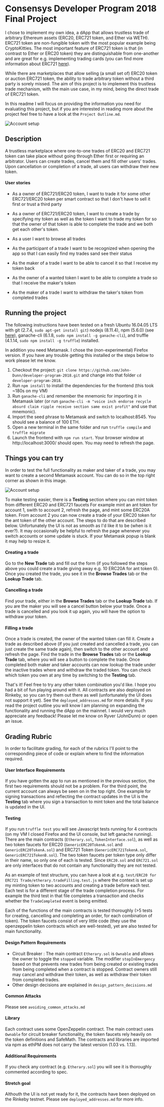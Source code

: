 # Consensys Developer Program 2018 Final Project
I chose to implement my own idea, a dApp that allows trustless trade of arbitrary Ethereum assets (ERC20, ERC721 token, and Ether via WETH). ERC721 token are non-fungible token with the most popular example being CryptoKitties. The most important feature of ERC721 token is that (in contrast to Ether or ERC20 token) they are distinguishable from one-another and are great for e.g. implementing trading cards (you can find more information about ERC721 [here](http://erc721.org/)).

While there are marketplaces that allow selling (a small set of) ERC20 token or auction ERC721 token, the ability to trade arbitrary token without a third party is sorely missed.
The aim of this project is to implement this trustless trade mechanism, with the main use case, in my mind, being the direct trade of ERC721 token.

In this readme I will focus on providing the information you need for evaluating this project, but if you are interested in reading more about the project feel free to have a look at the `Project Outline.md`.


![Account setup](/img/create.gif)

## Description
A trustless marketplace where one-to-one trades of ERC20 and ERC721 token can take place without going through Ether first or requiring an arbitrator. Users can create trades, cancel them and fill other users' trades. Upon cancellation or completion of a trade, all users can withdraw their new token.


#### User stories
- As a owner of ERC721/ERC20 token, I want to trade it for some other ERC721/ERC20 token per smart contract so that I don't have to sell it first or trust a third party

- As a owner of ERC721/ERC20 token, I want to create a trade by specifying my token as well as the token I want to trade my token for so that the owner of that token is able to complete the trade and we both get each other's token.

- As a user I want to browse all trades

- As the participant of a trade I want to be recognized when opening the app so that I can  easily find my trades sand see their status

- As the maker of a trade I want to be able to cancel it so that I receive my token back

- As the owner of a wanted token I want to be able to complete a trade so that I receive the maker's token

- As the maker of a trade I want to withdraw the taker's token from completed trades


## Running the project
The following instructions have been tested on a fresh Ubuntu 16.04.05 LTS with git (2.7.4, `sudo apt-get install git`)
nodejs (8.11.4), npm (5.6.0) (see [here](https://nodejs.org/en/download/package-manager/#debian-and-ubuntu-based-linux-distributions)), ganache-cli (6.1.8, `sudo npm install -g ganache-cli`), and truffle (4.1.14, `sudo npm install -g truffle`) installed.

In addition you need Metamask. I chose the (non-experimental) Firefox version. If you have any trouble getting this installed or the steps below to work please let me know.

1. Checkout the project: `git clone https://github.com/John-Dunn/developer-program-2018.git` and change into that folder `cd developer-program-2018`.
2. Run `npm install` to install the dependencies for the frontend (this took ~180s on my VM)
3. Run `ganache-cli` and remember the mnemonic for importing it in Metamask later (or run `ganache-cli -m "voice inch endorse recycle absurd claim ripple receive section same exist profit"` and use that mnemonic).
4. Import the seed phrase to Metamask and switch to localhost:8545. You should see a balance of 100 ETH.
5. Open a new terminal in the same folder and run `truffle compile` and `truffle migrate`
6. Launch the frontend with `npm run start`. Your browser window at http://localhost:3000/ should open.
You may need to refresh the page.

## Things you can try
In order to test the full functionality as maker and taker of a trade, you may want to create a second Metamask account. You can do so in the top right corner as shown in this image.

![Account setup](/img/metamaskAccount.png)


To make testing easier, there is a <b>Testing</b> section where you can mint token from different ERC20 and ERC721 faucets
For example mint an ant token for account 1, swith to account 2, refresh the page, and mint some ERC20A token. From account 2 you can now create a trade of your ERC20 token for the ant token of the other account. The steps to do that are described below.
Unfortunately the UI is not as smooth as I'd like it to be (when is it ever?). It may occasionally be helpful to refresh the page whenever you switch accounts or some update is stuck. If your Metamask popup is blank it may help to resize it.

#### Creating a trade
Go to the <b>New Trade</b> tab and fill out the form (if you followed the steps above you could create a trade giving away e.g. 10 ERC20A for ant token 0). Once you created the trade, you see it in the <b>Browse Trades</b> tab or the <b>Lookup Trade</b> tab.

#### Cancelling a trade
Find your trade, either in the <b>Browse Trades</b> tab or the <b>Lookup Trade</b> tab. If you are the maker you will see a cancel button below your trade. Once a trade is cancelled and you look it up again, you will have the option to withdraw your token.

#### Filling a trade
Once a trade is created, the owner of the wanted token can fill it. Create a trade as described above (if you just created and cancelled a trade, you can just create the same trade again), then switch to the other account and refresh the page. Find the trade in the <b>Browse Trades</b> tab or the <b>Lookup Trade</b> tab, where you will see a button to complete the trade. Once completed both maker and taker accounts can now lookup the trade under the inactive trades where and withdraw the traded token. You can check which token you own at any time by switching to the <b>Testing</b> tab.


That's it! Feel free to try any other token combination you'd like.
I hope you had a bit of fun playing around with it.
All contracts are also deployed on Rinkeby, so you can try them out there as well (unfortunately the UI does not support it yet).
See the `deployed_addresses.md` for more details.
If you read the project outline you will know I am planning on expanding the functionality and running the dApp on the mainnet.
I would very much appreciate any feedback! Please let me know on Ryver (JohnDunn) or open an issue.



## Grading Rubric
In order to facilitate grading, for each of the rubrics I'll point to the corresponding piece of code or explain where to find the information required.

#### User Interface Requirements
If you have gotten the app to run as mentioned in the previous section, the first two requirements should not be a problem. For the third point, the current account can always be seen on in the top right. One example for signing transactions and reflecting the contract updates in the UI is the <b>Testing</b> tab where you sign a transaction to mint token and the total balance is updated in the UI.

#### Testing
If you run `truffle test` you will see Javascript tests running for 4 contracts (on my VM I closed Firefox and the UI console, but left ganache running).
There are the main contracts (`Etherary.sol`, `TokenInterface.sol`), as well as two token faucets for ERC20 (`GenericERC20TokenA.sol` and `GenericERC20TokenA.sol`) and ERC721 Token (`GenericERC721TokenA.sol`, `GenericERC721TokenB.sol`). The two token faucets per token type only differ in their name, so only one of each is tested.
Since `ERC20.sol` and `ERC721.sol` are only interfaces that do not contain any functionality they are not tested.  

As an example of test structure, you can have a look at e.g. `test/ERC20 for ERC721 Trade/etherary.tradeFilling.test.js` where the context is set up my minting token to two accounts and creating a trade before each test. Each test is for a different stage of the trade completion process. For example the third test in that file completes a transaction and checks whether the `TradeCompleted` event is being emitted.

Each of the functions of the main contracts is tested thoroughly (>5 tests for creating, cancelling and completing an order, for each combination of token). The token faucets consist of very little code (they use the openzeppelin token contracts which are well-tested), yet are also tested for main functionality.

#### Design Pattern Requirements
- Circuit Breaker : The main contract `Etherary.sol` is `Ownable` and allows the owner to toggle the `stopped` variable. The modifier `stopInEmergency` based on that prevents new trades from being created or existing trades from being completed when a contract is stopped. Contract owners still may cancel and withdraw their token, as well as withdraw their token from completed trades.
- Other design decisions are explained in `design_pattern_decisions.md`


#### Common Attacks
Please see `avoiding_common_attacks.md`

#### Library
Each contract uses some OpenZeppelin contract. The main contract uses `Ownable` for circuit breaker functionality, the token faucets rely heavily on the token definitions and SafeMath. The contracts and libraries are imported via npm as ethPM does not carry the latest version (1.03 vs. 1.13).

#### Additional Requirements
If you check any contract (e.g. `Etherary.sol`) you will see it is thoroughly commented according to spec.

#### Stretch goal
Althouth the UI is not yet ready for it, the contracts have been deployed on the Rinkeby testnet. Please see `deployed_addresses.md` for more info.
